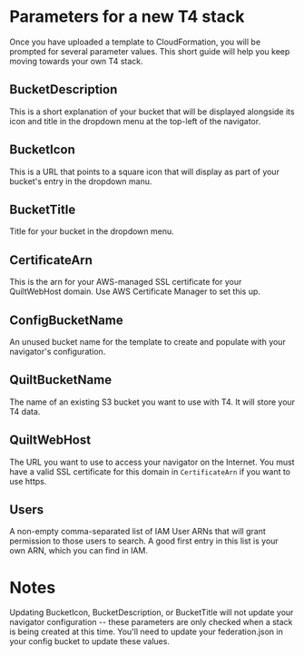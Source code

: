 # Parameters for a new T4 stack

Once you have uploaded a template to CloudFormation, you will be prompted for several parameter values. This short guide will help you keep moving towards your own T4 stack.

## BucketDescription

This is a short explanation of your bucket that will be displayed alongside its icon and title in the dropdown menu at the top-left of the navigator.

## BucketIcon

This is a URL that points to a square icon that will display as part of your bucket's entry in the dropdown manu.

## BucketTitle

Title for your bucket in the dropdown menu.

## CertificateArn

This is the arn for your AWS-managed SSL certificate for your QuiltWebHost domain. Use AWS Certificate Manager to set this up.

## ConfigBucketName

An unused bucket name for the template to create and populate with your navigator's configuration.

## QuiltBucketName

The name of an existing S3 bucket you want to use with T4. It will store your T4 data.

## QuiltWebHost

The URL you want to use to access your navigator on the Internet. You must have a valid SSL certificate for this domain in `CertificateArn` if you want to use https.

## Users

A non-empty comma-separated list of IAM User ARNs that will grant permission to those users to search. A good first entry in this list is your own ARN, which you can find in IAM.


# Notes

Updating BucketIcon, BucketDescription, or BucketTitle will not update your navigator configuration -- these parameters are only checked when a stack is being created at this time. You'll need to update your federation.json in your config bucket to update these values.
